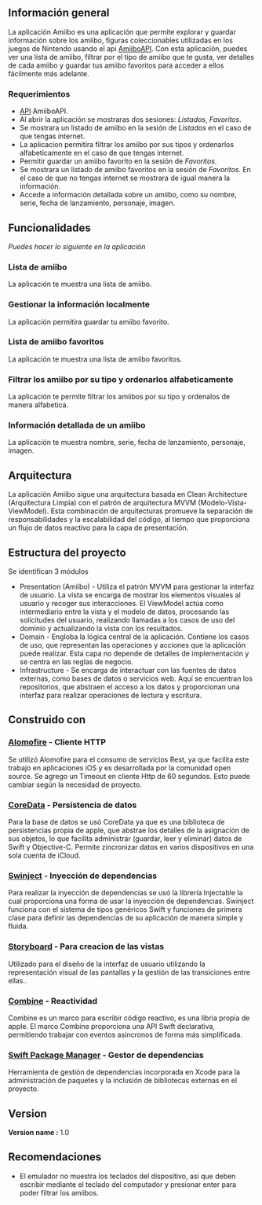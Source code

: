 
## Información general

La aplicación Amiibo es una aplicación que permite explorar y guardar información sobre los amiibo, figuras coleccionables utilizadas en los juegos de Nintendo usando el api [AmiiboAPI](https://amiiboapi.com/docs/).
Con esta aplicación, puedes ver una lista de amiibo, filtrar por el tipo de amiibo que te gusta, ver detalles de cada amiibo y guardar tus amiibo favoritos para acceder a ellos fácilmente más adelante.


### Requerimientos

* [API](https://amiiboapi.com/docs/) AmiiboAPI.
* Al abrir la aplicación se mostraras dos sesiones: _Listados_, _Favoritos_.
* Se mostrara un listado de amiibo en la sesión de _Listados_ en el caso de que tengas internet.
* La aplicacion permitira filtrar los amiibo por sus tipos y ordenarlos alfabeticamente en el caso de que tengas internet.
* Permitir guardar un amiibo favorito en la sesión de _Favoritos_.
* Se mostrara un listado de amiibo favoritos en la sesión de _Favoritos_. En el caso de que no tengas internet se mostrara de igual manera la información.
* Accede a información detallada sobre un amiibo, como su nombre, serie, fecha de lanzamiento, personaje, imagen.

## Funcionalidades
_Puedes hacer lo siguiente en la aplicación_

### Lista de amiibo
La aplicación te muestra una lista de amiibo.

### Gestionar la información localmente
La aplicación permitira guardar tu amiibo favorito.

### Lista de amiibo favoritos
La aplicación te muestra una lista de amiibo favoritos.

### Filtrar los amiibo por su tipo y ordenarlos alfabeticamente
La aplicación te permite filtrar los amiibos por su tipo y ordenalos de manera alfabetica.

### Información detallada de un amiibo
La aplicación te muestra nombre, serie, fecha de lanzamiento, personaje, imagen.

## Arquitectura
La aplicación Amiibo sigue una arquitectura basada en Clean Architecture (Arquitectura Limpia) con el patrón de arquitectura MVVM (Modelo-Vista-ViewModel). Esta combinación de arquitecturas promueve la separación de responsabilidades y la escalabilidad del código, al tiempo que proporciona un flujo de datos reactivo para la capa de presentación.


## Estructura del proyecto
Se identifican 3 módulos
* Presentation (Amiibo) - Utiliza el patrón MVVM para gestionar la interfaz de usuario. La vista se encarga de mostrar los elementos visuales al usuario y recoger sus interacciones. El ViewModel actúa como intermediario entre la vista y el modelo de datos, procesando las solicitudes del usuario, realizando llamadas a los casos de uso del dominio y actualizando la vista con los resultados.
* Domain - Engloba la lógica central de la aplicación. Contiene los casos de uso, que representan las operaciones y acciones que la aplicación puede realizar. Esta capa no depende de detalles de implementación y se centra en las reglas de negocio.
* Infrastructure - Se encarga de interactuar con las fuentes de datos externas, como bases de datos o servicios web. Aquí se encuentran los repositorios, que abstraen el acceso a los datos y proporcionan una interfaz para realizar operaciones de lectura y escritura.


## Construido con
### [Alomofire](https://github.com/Alamofire/Alamofire) - Cliente HTTP
Se utilizó Alomofire para el consumo de servicios Rest, ya que facilita este trabajo en aplicaciones iOS y es desarrollada por la comunidad open source.
Se agrego un Timeout en cliente Http de 60 segundos. Esto puede cambiar según la necesidad de proyecto.
### [CoreData](https://developer.apple.com/documentation/coredata) - Persistencia de datos
Para la base de datos se usó CoreData ya que es una biblioteca de persistencias propia de apple, que abstrae los detalles de la asignación de sus objetos, lo que facilita administrar (guardar, leer y eliminar) datos de Swift y Objective-C. Permite zincronizar datos en varios dispositivos en una sola cuenta de iCloud.
### [Swinject](https://github.com/Swinject/Swinject) - Inyección de dependencias
Para realizar la inyección de dependencias se usó la librería Injectable la cual proporciona una forma de usar la inyección de dependencias.
Swinject funciona con el sistema de tipos genéricos Swift y funciones de primera clase para definir las dependencias de su aplicación de manera simple y fluida.
### [Storyboard](https://developer.apple.com/library/archive/documentation/General/Conceptual/Devpedia-CocoaApp/Storyboard.html) - Para creacion de las vistas
Utilizado para el diseño de la interfaz de usuario utilizando la representación visual de las pantallas y la gestión de las transiciones entre ellas..
### [Combine](https://developer.apple.com/documentation/combine) - Reactividad
Combine es un marco para escribir código reactivo, es una libria propia de apple. El marco Combine proporciona una API Swift declarativa, permitiendo trabajar con eventos asíncronos de forma más simplificada.
### [Swift Package Manager](https://developer.apple.com/documentation/xcode/swift-packages) - Gestor de dependencias
Herramienta de gestión de dependencias incorporada en Xcode para la administración de paquetes y la inclusión de bibliotecas externas en el proyecto.


## Version

**Version name :** 1.0

## Recomendaciones
* El emulador no muestra los teclados del dispositivo, asi que deben escribir mediante el teclado del computador y presionar enter para poder filtrar los amiibos.